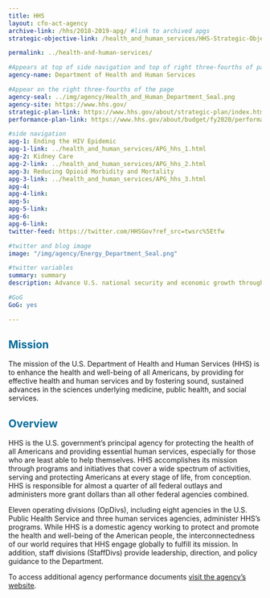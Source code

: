 ```yaml
---
title: HHS
layout: cfo-act-agency
archive-link: /hhs/2018-2019-apg/ #link to archived apgs
strategic-objective-link: /health_and_human_services/HHS-Strategic-Objectives.pdf

permalink: ../health-and-human-services/

#Appears at top of side navigation and top of right three-fourths of page
agency-name: Department of Health and Human Services

#Appear on the right three-fourths of the page
agency-seal: ../img/agency/Health_and_Human_Department_Seal.png
agency-site: https://www.hhs.gov/
strategic-plan-link: https://www.hhs.gov/about/strategic-plan/index.html
performance-plan-link: https://www.hhs.gov/about/budget/fy2020/performance/index.html

#side navigation
apg-1: Ending the HIV Epidemic
apg-1-link: ../health_and_human_services/APG_hhs_1.html
apg-2: Kidney Care
apg-2-link: ../health_and_human_services/APG_hhs_2.html
apg-3: Reducing Opioid Morbidity and Mortality
apg-3-link: ../health_and_human_services/APG_hhs_3.html
apg-4:
apg-4-link: 
apg-5:
apg-5-link:
apg-6:
apg-6-link:
twitter-feed: https://twitter.com/HHSGov?ref_src=twsrc%5Etfw

#twitter and blog image
image: "/img/agency/Energy_Department_Seal.png"

#twitter variables
summary: summary
description: Advance U.S. national security and economic growth through scientific and technological innovation to promote affordable and reliable energy through market solutions.

#GoG
GoG: yes

---
```


<div class="usa-grid usa-graphic_list-row">
  <div class="usa-width-one-whole usa-media_block agency-page-section">
    <h2 style="color:#046b99;">Mission</h2>
    <p>The mission of the U.S. Department of Health and Human Services (HHS) is to enhance the health and well-being of all Americans, by providing for effective health and human services and by fostering sound, sustained advances in the sciences underlying medicine, public health, and social services.</p>
  </div>
</div>

<div class="usa-grid usa-graphic_list-row">
  <div class="usa-width-one-whole usa-media_block agency-page-section">
    <h2 style="color:#046b99;">Overview</h2>
    <p>HHS is the U.S. government&rsquo;s principal agency for protecting the health of all Americans and providing essential human services, especially for those who are least able to help themselves. HHS accomplishes its mission through programs and initiatives that cover a wide spectrum of activities, serving and protecting Americans at every stage of life, from conception. HHS is responsible for almost a quarter of all federal outlays and administers more grant dollars than all other federal agencies combined.</p>
<p>Eleven operating divisions (OpDivs), including eight agencies in the U.S. Public Health Service and three human services agencies, administer HHS&rsquo;s programs. While HHS is a domestic agency working to protect and promote the health and well-being of the American people, the interconnectedness of our world requires that HHS engage globally to fulfill its mission. In addition, staff divisions (StaffDivs) provide leadership, direction, and policy guidance to the Department.</p>
  </div>
</div>

<div class="usa-grid usa-graphic_list-row">
  <div class="usa-width-one-whole usa-media_block">
    <p>To access additional agency performance documents <a href="https://www.hhs.gov/about/budget/index.html" target="_blank">visit the agency’s website</a>.</p>
  </div>
</div>
